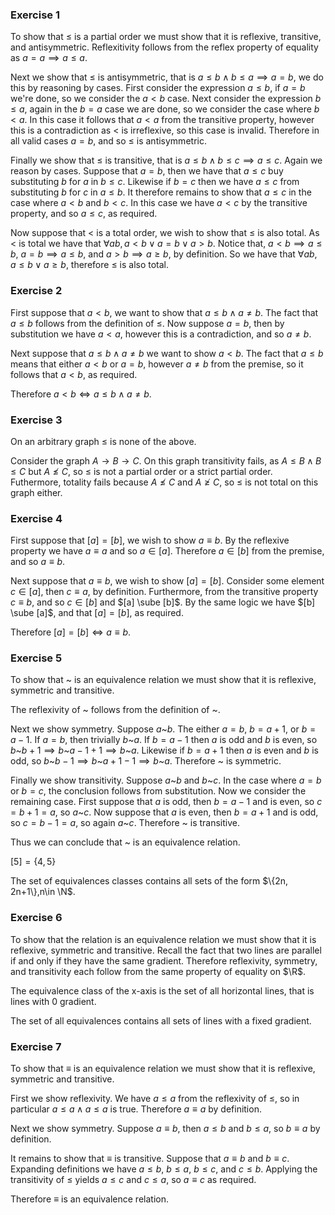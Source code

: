 ### Exercise 1
To show that $\leq$ is a partial order we must show that it is reflexive, transitive, and antisymmetric. Reflexitivity follows from the reflex property of equality as $a = a \implies a \leq a$. 

Next we show that $\leq$ is antisymmetric, that is $a \leq b \land b \leq a \implies a = b$, we do this by reasoning by cases. First consider the expression $a \leq b$, if $a = b$ we're done, so we consider the $a < b$ case. Next consider the expression $b \leq a$, again in the $b = a$ case we are done, so we consider the case where $b < a$. In this case it follows that $a < a$ from the transitive property, however this is a contradiction as $<$ is irreflexive, so this case is invalid. Therefore in all valid cases $a = b$, and so $\leq$ is antisymmetric.

Finally we show that $\leq$ is transitive, that is $a \leq b \land b \leq c \implies a \leq c$. Again we reason by cases. Suppose that $a = b$, then we have that $a \leq c$ buy substituting $b$ for $a$ in $b \leq c$. Likewise if $b = c$ then we have $a \leq c$ from substituting $b$ for $c$ in $a \leq b$. It therefore remains to show that $a \leq c$ in the case where $a < b$ and $b < c$. In this case we have $a < c$ by the transitive property, and so $a \leq c$, as required.

Now suppose that $<$ is a total order, we wish to show that $\leq$ is also total. As $<$ is total we have that $\forall ab,a<b \lor a = b \lor a>b$. Notice that, $a<b \implies a \leq b$, $a=b \implies a \leq b$, and $a > b \implies a \geq b$, by definition. So we have that $\forall ab,a \leq b \lor a \geq b$, therefore $\leq$ is also total.

### Exercise 2
First suppose that $a<b$, we want to show that $a \leq b \land a \neq b$. The fact that $a \leq b$ follows from the definition of $\leq$. Now suppose $a = b$, then by substitution we have $a < a$, however this is a contradiction, and so $a \neq b$.

Next suppose that $a \leq b \land a \neq b$ we want to show $a<b$. The fact that $a \leq b$ means that either $a < b$ or $a = b$, however $a \neq b$ from the premise, so it follows that $a < b$, as required.

Therefore $a<b \iff a \leq b \land a \neq b$.

### Exercise 3
On an arbitrary graph $\leq$ is none of the above.

Consider the graph $A \rightarrow B \rightarrow C$. On this graph transitivity fails, as $A \leq B \land B \leq C$ but $A \nleq C$, so $\leq$ is not a partial order or a strict partial order. Futhermore, totality fails because $A \nleq C$ and $A \ngeq C$, so $\leq$ is not total on this graph either.

### Exercise 4
First suppose that $[a] = [b]$, we wish to show $a \equiv b$. By the reflexive property we have $a \equiv a$ and so $a \in [a]$. Therefore $a \in [b]$ from the premise, and so $a \equiv b$.

Next suppose that $a \equiv b$, we wish to show $[a] = [b]$. Consider some element $c \in [a]$, then $c \equiv a$, by definition. Furthermore, from the transitive property $c \equiv b$, and so $c \in [b]$ and $[a] \sube [b]$. By the same logic we have $[b] \sube [a]$, and that $[a] = [b]$, as required.

Therefore $[a] = [b] \iff a \equiv b$.

### Exercise 5
To show that ~ is an equivalence relation we must show that it is reflexive, symmetric and transitive.

The reflexivity of ~ follows from the definition of ~.

Next we show symmetry. Suppose $a \text{\textasciitilde} b$. The either $a = b$, $b = a + 1$, or $b = a - 1$. If $a = b$, then trivially $b \text{\textasciitilde} a$. If $b = a - 1$ then $a$ is odd and $b$ is even, so $b \text{\textasciitilde} b + 1 \implies b \text{\textasciitilde} a - 1 + 1 \implies b \text{\textasciitilde} a$. Likewise if $b = a + 1$ then $a$ is even and $b$ is odd, so $b \text{\textasciitilde} b - 1 \implies b \text{\textasciitilde} a + 1 - 1 \implies b \text{\textasciitilde} a$. Therefore ~ is symmetric.

Finally we show transitivity. Suppose $a \text{\textasciitilde} b$ and $b \text{\textasciitilde} c$. In the case where $a = b$ or $b = c$, the conclusion follows from substitution. Now we consider the remaining case. First suppose that $a$ is odd, then $b = a - 1$ and is even, so $c = b + 1 = a$, so $a \text{\textasciitilde} c$. Now suppose that $a$ is even, then $b = a + 1$ and is odd, so $c = b - 1 = a$, so again $a \text{\textasciitilde} c$. Therefore ~ is transitive.

Thus we can conclude that ~ is an equivalence relation.

$[5] = \{4, 5\}$

The set of equivalences classes contains all sets of the form $\{2n, 2n+1\},n\in \N$.

### Exercise 6
To show that the relation is an equivalence relation we must show that it is reflexive, symmetric and transitive. Recall the fact that two lines are parallel if and only if they have the same gradient. Therefore reflexivity, symmetry, and transitivity each follow from the same property of equality on $\R$.

The equivalence class of the x-axis is the set of all horizontal lines, that is lines with 0 gradient.

The set of all equivalences contains all sets of lines with a fixed gradient.

### Exercise 7
To show that $\equiv$ is an equivalence relation we must show that it is reflexive, symmetric and transitive.

First we show reflexivity. We have $a \leq a$ from the reflexivity of $\leq$, so in particular $a \leq a \land a \leq a$ is true. Therefore $a \equiv a$ by definition.

Next we show symmetry. Suppose $a \equiv b$, then $a \leq b$ and $b \leq a$, so $b \equiv a$ by definition.

It remains to show that $\equiv$ is transitive. Suppose that $a \equiv b$ and $b \equiv c$. Expanding definitions we have $a \leq b$, $b \leq a$, $b \leq c$, and $c \leq b$. Applying the transitivity of $\leq$ yields $a \leq c$ and $c \leq a$, so $a \equiv c$ as required.

Therefore $\equiv$ is an equivalence relation.